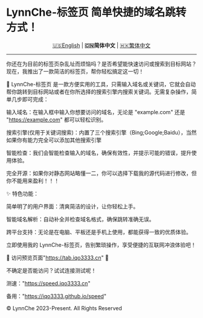 # LynnChe-标签页  简单快捷的域名跳转方式！ 

<p align="center" class="language" title="Language selection 语言选择">
  <a href="README_en_us.md">🇺🇸English</a> | 
    <b>🇨🇳简体中文</b> | 
  <a href="README_zh_hk.md">🇭🇰繁体中文</a> 
</p>
<hr>
你还在为目前的标签页杂乱址而烦恼吗？是否希望能快速访问或搜索到目标网站？现在，我推出了一款简洁的标签页，帮你轻松搞定这一切！

🔗 LynnChe-标签页 是一款方便实用的工具，只需输入域名或关键词，它就会自动帮你跳转到目标网站或者在你所选择的搜索引擎内搜索关键词。无需复杂操作，简单几步即可完成：

输入域名：在输入框中输入你想要访问的域名，无论是 "example.com" 还是 "https://example.com" 都可以轻松识别。

搜索引擎(仅用于关键词搜索)：内置了三个搜索引擎（Bing;Google;Baidu），当然如果你有能力完全可以添加其他搜索引擎

智能检查：我们会智能检查输入的域名，确保有效性，并提示可能的错误，提升使用体验。

完全开源：如果你对静态网站略懂一二，你可以选择下载我的源代码进行修改，但你不能用来盈利！！！

✨ 特色功能：

简单明了的用户界面：清爽简洁的设计，让你轻松上手。

智能域名解析：自动补全并检查域名格式，确保跳转准确无误。

跨平台支持：无论是在电脑、平板还是手机上使用，都能获得一致的优质体验。

立即使用我的 LynnChe-标签页，告别繁琐操作，享受便捷的互联网冲浪体验吧！

📌 访问预览页面"https://tab.iqo3333.cn" 🔗

不确定是否能访问？试试连接测试呢！

测速："https://speed.iqo3333.cn"

备用："https://iqo3333.github.io/speed"

© LynnChe 2023-Present. All Rights Reserved

